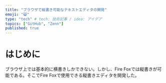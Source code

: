 ```yaml
---
title: "ブラウザで縦書き可能なテキストエディタの開発"
emoji: "😸"
type: "tech" # tech: 技術記事 / idea: アイデア
topics: ["GitHub", "Zenn"]
published: true
---
```


# はじめに
ブラウザ上では基本的に横書きしかできない。しかし、Fire Foxでは縦書きが可能である。そこでFire Foxで使用できる縦書きエディタを開発した。